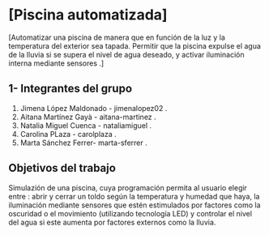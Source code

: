 # [Piscina automatizada]

[Automatizar una piscina de manera que en función de la luz y la temperatura del exterior sea tapada. Permitir que la piscina expulse el agua de la lluvia si se supera el nivel de agua deseado, y activar iluminación interna mediante sensores .]

## 1- Integrantes del grupo

 1. Jimena López Maldonado - jimenalopez02 .
 2. Aitana Martínez Gayà -  aitana-martinez .
 3. Natalia Miguel Cuenca -  nataliamiguel .
 4. Carolina PLaza -  carolplaza .
 5. Marta Sánchez Ferrer-  marta-sferrer .

## Objetivos del trabajo
Simulazión de una piscina, cuya programación permita al usuario elegir entre : abrir y cerrar un toldo según la temperatura y humedad que haya, la iluminación mediante sensores que estén estimulados por factores como la oscuridad o el movimiento (utilizando tecnología LED) y controlar el nivel del agua si este aumenta por factores externos como la lluvia.

